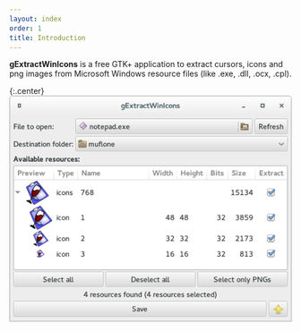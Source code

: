 ```yaml
---
layout: index
order: 1
title: Introduction
---
```

**gExtractWinIcons** is a free GTK+ application to extract cursors, icons and png
images from Microsoft Windows resource files (like .exe, .dll, .ocx, .cpl).

{:.center}
![Main window](/resources/gextractwinicons/archive/latest/english/main.png)
